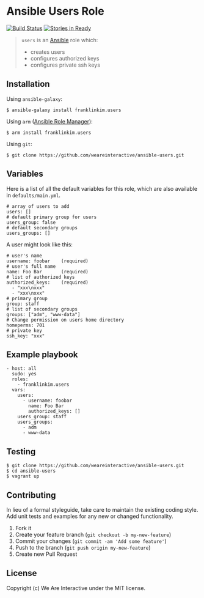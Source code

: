 # Ansible Users Role

[![Build Status](https://travis-ci.org/weareinteractive/ansible-users.png?branch=master)](https://travis-ci.org/weareinteractive/ansible-users)
[![Stories in Ready](https://badge.waffle.io/weareinteractive/ansible-users.svg?label=ready&title=Ready)](http://waffle.io/weareinteractive/ansible-users)

> `users` is an [Ansible](http://www.ansible.com) role which:
> 
> * creates users
> * configures authorized keys
> * configures private ssh keys

## Installation

Using `ansible-galaxy`:

```
$ ansible-galaxy install franklinkim.users
```

Using `arm` ([Ansible Role Manager](https://github.com/mirskytech/ansible-role-manager/)):

```
$ arm install franklinkim.users
```

Using `git`:

```
$ git clone https://github.com/weareinteractive/ansible-users.git
```

## Variables

Here is a list of all the default variables for this role, which are also available in `defaults/main.yml`.

```
# array of users to add
users: []
# default primary group for users
users_group: false
# default secondary groups
users_groups: []
```

A user might look like this:

```
# user's name
username: foobar    (required)
# user's full name
name: Foo Bar       (required)
# list of authorized keys 
authorized_keys:    (required)
  - "xxx\nxxx"
  - "xxx\nxxx"
# primary group
group: staff
# list of secondary groups
groups: ["adm", "www-data"]
# Change permission on users home directory
homeperms: 701
# private key
ssh_key: "xxx"
```

## Example playbook

```
- host: all
  sudo: yes
  roles: 
    - franklinkim.users
  vars:
    users:
      - username: foobar
        name: Foo Bar
        authorized_keys: []
    users_group: staff
    users_groups:
      - adm
      - www-data
```

## Testing

```
$ git clone https://github.com/weareinteractive/ansible-users.git
$ cd ansible-users
$ vagrant up
```

## Contributing

In lieu of a formal styleguide, take care to maintain the existing coding style. Add unit tests and examples for any new or changed functionality.

1. Fork it
2. Create your feature branch (`git checkout -b my-new-feature`)
3. Commit your changes (`git commit -am 'Add some feature'`)
4. Push to the branch (`git push origin my-new-feature`)
5. Create new Pull Request

## License
Copyright (c) We Are Interactive under the MIT license.

